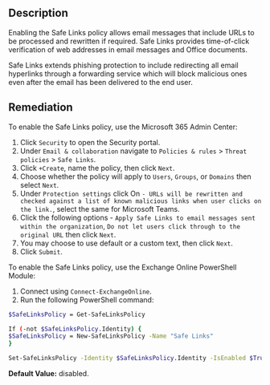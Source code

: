## Description

Enabling the Safe Links policy allows email messages that include URLs to be processed and rewritten if required. Safe Links provides time-of-click verification of web addresses in email messages and Office documents.

Safe Links extends phishing protection to include redirecting all email hyperlinks through a forwarding service which will block malicious ones even after the email has been delivered to the end user.

## Remediation

To enable the Safe Links policy, use the Microsoft 365 Admin Center:

1. Click `Security` to open the Security portal.
2. Under `Email & collaboration` navigate to `Policies & rules` > `Threat policies` > `Safe Links`.
3. Click `+Create`, name the policy, then click `Next`.
4. Choose whether the policy will apply to `Users`, `Groups`, or `Domains` then select `Next`.
5. Under `Protection settings` click On `- URLs will be rewritten and checked against a list of known malicious links when user clicks on the link.`, select the same for Microsoft Teams.
6. Click the following options - `Apply Safe Links to email messages sent within the organization`, `Do not let users click through to the original URL` then click `Next`.
7. You may choose to use default or a custom text, then click `Next`.
8. Click `Submit`.

To enable the Safe Links policy, use the Exchange Online PowerShell Module:

1. Connect using `Connect-ExchangeOnline`.
2. Run the following PowerShell command:

```bash
$SafeLinksPolicy = Get-SafeLinksPolicy

If (-not $SafeLinksPolicy.Identity) {
$SafeLinksPolicy = New-SafeLinksPolicy -Name "Safe Links"
}

Set-SafeLinksPolicy -Identity $SafeLinksPolicy.Identity -IsEnabled $True -ScanUrls $True -EnableForInternalSenders $True -AllowClickThrough $False
```

**Default Value:** disabled.

